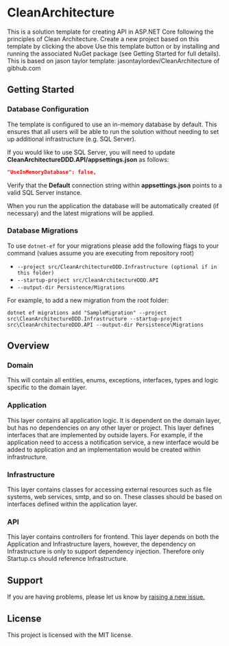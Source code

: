 # CleanArchitecture
This is a solution template for creating API in ASP.NET Core following the principles of Clean Architecture. Create a new project based on this template by clicking the above Use this template button or by installing and running the associated NuGet package (see Getting Started for full details). This is based on jason taylor template: jasontaylordev/CleanArchitecture of gibhub.com

## Getting Started

### Database Configuration

The template is configured to use an in-memory database by default. This ensures that all users will be able to run the solution without needing to set up additional infrastructure (e.g. SQL Server).

If you would like to use SQL Server, you will need to update **CleanArchitectureDDD.API/appsettings.json** as follows:

```json  
"UseInMemoryDatabase": false,
```

Verify that the **Default** connection string within **appsettings.json** points to a valid SQL Server instance.

When you run the application the database will be automatically created (if necessary) and the latest migrations will be applied.

### Database Migrations
To use ```dotnet-ef``` for your migrations please add the following flags to your command (values assume you are executing from repository root)

* ```--project src/CleanArchitectureDDD.Infrastructure (optional if in this folder)```
* ```--startup-project src/CleanArchitectureDDD.API```
* ```--output-dir Persistence/Migrations```

For example, to add a new migration from the root folder:

```dotnet ef migrations add "SampleMigration" --project src\CleanArchitectureDDD.Infrastructure --startup-project src\CleanArchitectureDDD.API --output-dir Persistence\Migrations```

## Overview

### Domain

This will contain all entities, enums, exceptions, interfaces, types and logic specific to the domain layer.

### Application
This layer contains all application logic. It is dependent on the domain layer, but has no dependencies on any other layer or project. This layer defines interfaces that are implemented by outside layers. For example, if the application need to access a notification service, a new interface would be added to application and an implementation would be created within infrastructure.

### Infrastructure
This layer contains classes for accessing external resources such as file systems, web services, smtp, and so on. These classes should be based on interfaces defined within the application layer.

### API
This layer contains controllers for frontend. This layer depends on both the Application and Infrastructure layers, however, the dependency on Infrastructure is only to support dependency injection. Therefore only Startup.cs should reference Infrastructure.

## Support
If you are having problems, please let us know by [raising a new issue.](https://github.com/jairobaron/CleanArchitectureDDD/issues/new/choose)

## License
This project is licensed with the MIT license.
